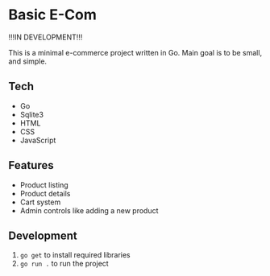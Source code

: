 # Basic E-Com

!!!IN DEVELOPMENT!!!

This is a minimal e-commerce project written in Go. Main goal is to be small, and simple.

## Tech

- Go
- Sqlite3
- HTML
- CSS
- JavaScript

## Features

- Product listing
- Product details
- Cart system
- Admin controls like adding a new product

## Development

1) `go get` to install required libraries
2) `go run .` to run the project
